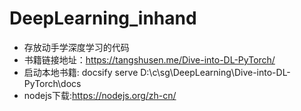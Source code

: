 # DeepLearning_inhand
- 存放动手学深度学习的代码
- 书籍链接地址：<https://tangshusen.me/Dive-into-DL-PyTorch/>
- 启动本地书籍: docsify serve D:\c\sg\DeepLearning\Dive-into-DL-PyTorch\docs
- nodejs下载:<https://nodejs.org/zh-cn/>

